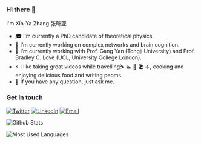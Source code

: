 ### Hi there 👋

I'm Xin-Ya Zhang 张昕亚


<!--
**xinyacheung/xinyacheung** is a ✨ _special_ ✨ repository because its `README.md` (this file) appears on your GitHub profile.

Here are some ideas to get you started:

- 🔭 I’m currently working on ...
- 🌱 I’m currently learning ...
- 👯 I’m looking to collaborate on ...
- 🤔 I’m looking for help with ...
- 💬 Ask me about ...
- 📫 How to reach me: ...
- 😄 Pronouns: ...
- ⚡ Fun fact: ...
- ⚡️ I like taking great videos while travelling⛷ 🏊 🎼 🏖and writing peoms.
[![Twitter](https://img.shields.io/badge/Twitter-white?logo=twitter)](xx)
[![Instagram](https://img.shields.io/badge/Instagram-white?logo=instagram)](xx)
-->

- 🎓 I’m currently a PhD candidate of theoretical physics.
- 🌱 I’m currently working on complex networks and brain cognition.
- 👯 I’m currently working with Prof. Gang Yan (Tongji University) and Prof. Bradley C. Love (UCL, University College London).
- ⚡️ I like taking great videos while travelling⛷ 🏊 🎼 🏖 ✈️, cooking and enjoying delicious food and writing peoms.
- 💬 If you have any question, just ask me.

### Get in touch

[![Twitter](https://img.shields.io/badge/Twitter-blue?logo=Twitter)](https://twitter.com/xinyazhang_)
[![LinkedIn](https://img.shields.io/badge/LinkedIn-blue?logo=linkedin)](https://www.linkedin.com/in/xin-ya-zhang-6638171b5/)
[![Email](https://img.shields.io/badge/%F0%9F%93%A7-email-blue)](mailto:xinyazhang@tongji.edu.cn)



![Github Stats](https://github-readme-stats.vercel.app/api?username=xinyacheung&show_icons=true&theme=dark&count_private=true)

![Most Used Languages](https://github-readme-stats.vercel.app/api/top-langs/?username=xinyacheung&theme=dark&layout=compact)

